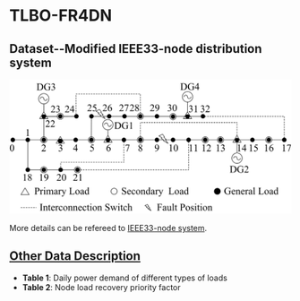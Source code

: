 # TLBO-FR4DN

## Dataset--Modified IEEE33-node distribution system
<div align=center><img width="513" height="240" src="images/modified IEEE33-node system.png"/></div>  

More details can be refereed to [IEEE33-node system](IEEE33-node-system.md).

## [Other Data Description](other-data-description.md)
- **Table 1**: Daily power demand of different types of loads
- **Table 2**: Node load recovery priority factor
  
